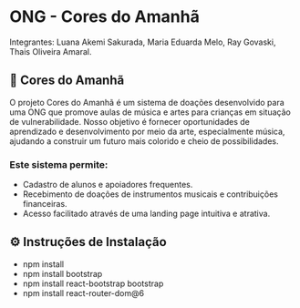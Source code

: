 <h1>ONG - Cores do Amanhã</h1>
<p>Integrantes: Luana Akemi Sakurada, Maria Eduarda Melo, Ray Govaski, Thais Oliveira Amaral. </p>

<h2>🎨 Cores do Amanhã</h2>
O projeto Cores do Amanhã é um sistema de doações desenvolvido para uma ONG que promove aulas de música e artes para crianças em situação de vulnerabilidade. Nosso objetivo é fornecer oportunidades de aprendizado e desenvolvimento por meio da arte, especialmente música, ajudando a construir um futuro mais colorido e cheio de possibilidades.

<h3>Este sistema permite:</h3>

- Cadastro de alunos e apoiadores frequentes.
- Recebimento de doações de instrumentos musicais e contribuições financeiras.
- Acesso facilitado através de uma landing page intuitiva e atrativa.

<h2> ⚙️ Instruções de Instalação</h2>

- npm install
- npm install bootstrap
- npm install react-bootstrap bootstrap
- npm install react-router-dom@6
